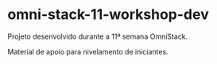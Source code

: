 # omni-stack-11-workshop-dev

Projeto desenvolvido durante a 11ª semana OmniStack.

Material de apoio para nivelamento de iniciantes.
